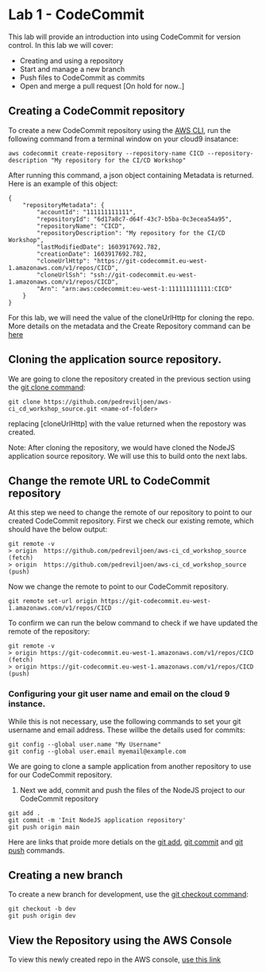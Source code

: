 # Lab 1 - CodeCommit

This lab will provide an introduction into using CodeCommit for version control. In this lab we will cover:

- Creating and using a repository
- Start and manage a new branch
- Push files to CodeCommit as commits
- Open and merge a pull request [On hold for now..]

## Creating a CodeCommit repository

To create a new CodeCommit repository using the [AWS CLI](https://aws.amazon.com/cli/), run the following command from a terminal window on your cloud9 insatance:

```
aws codecommit create-repository --repository-name CICD --repository-description "My repository for the CI/CD Workshop"
```

After running this command, a json object containing Metadata is returned. Here is an example of this object:

```
{
    "repositoryMetadata": {
        "accountId": "111111111111",
        "repositoryId": "6d17a8c7-d64f-43c7-b5ba-0c3ecea54a95",
        "repositoryName": "CICD",
        "repositoryDescription": "My repository for the CI/CD Workshop",
        "lastModifiedDate": 1603917692.782,
        "creationDate": 1603917692.782,
        "cloneUrlHttp": "https://git-codecommit.eu-west-1.amazonaws.com/v1/repos/CICD",
        "cloneUrlSsh": "ssh://git-codecommit.eu-west-1.amazonaws.com/v1/repos/CICD",
        "Arn": "arn:aws:codecommit:eu-west-1:111111111111:CICD"
    }
}
```

For this lab, we will need the value of the cloneUrlHttp for cloning the repo. More details on the metadata and the Create Repository command can be [here](https://docs.aws.amazon.com/cli/latest/reference/codecommit/create-repository.html)


## Cloning the application source repository.

We are going to clone the repository created in the previous section using the [git clone command](https://www.git-scm.com/docs/git-clone):

```
git clone https://github.com/pedreviljoen/aws-ci_cd_workshop_source.git <name-of-folder>
```

replacing [cloneUrlHttp] with the value returned when the repostory was created. 

Note: After cloning the repository, we would have cloned the NodeJS application source repository. We will use this to build onto the next labs.

## Change the remote URL to CodeCommit repository

At this step we need to change the remote of our repository to point to our created CodeCommit repository. First we check our existing remote, which should have the below output:

```
git remote -v
> origin  https://github.com/pedreviljoen/aws-ci_cd_workshop_source (fetch)
> origin  https://github.com/pedreviljoen/aws-ci_cd_workshop_source (push)
```

Now we change the remote to point to our CodeCommit repository.

```
git remote set-url origin https://git-codecommit.eu-west-1.amazonaws.com/v1/repos/CICD
```

To confirm we can run the below command to check if we have updated the remote of the repository:

```
git remote -v
> origin https://git-codecommit.eu-west-1.amazonaws.com/v1/repos/CICD (fetch)
> origin https://git-codecommit.eu-west-1.amazonaws.com/v1/repos/CICD (push)
```

### Configuring your git user name and email on the cloud 9 instance. 

While this is not necessary, use the following commands to set your git username and email address. These willbe the details used for commits:

```
git config --global user.name "My Username"
git config --global user.email myemail@example.com
```

We are going to clone a sample application from another repository to use for our CodeCommit repository. 


1. Next we add, commit and push the files of the NodeJS project to our CodeCommit repository

```
git add .
git commit -m 'Init NodeJS application repository'
git push origin main
```

Here are links that proide more detials on the [git add](https://git-scm.com/docs/git-add), [git commit](https://git-scm.com/docs/git-commit) and [git push](https://git-scm.com/docs/git-push) commands. 

## Creating a new branch

To create a new branch for development, use the [git checkout command](https://git-scm.com/docs/git-checkout):

```
git checkout -b dev
git push origin dev
```


## View the Repository using the AWS Console

To view this newly created repo in the AWS console, [use this link](https://eu-west-1.console.aws.amazon.com/codesuite/codecommit/repositories/CICD/browse?region=eu-west-1)
